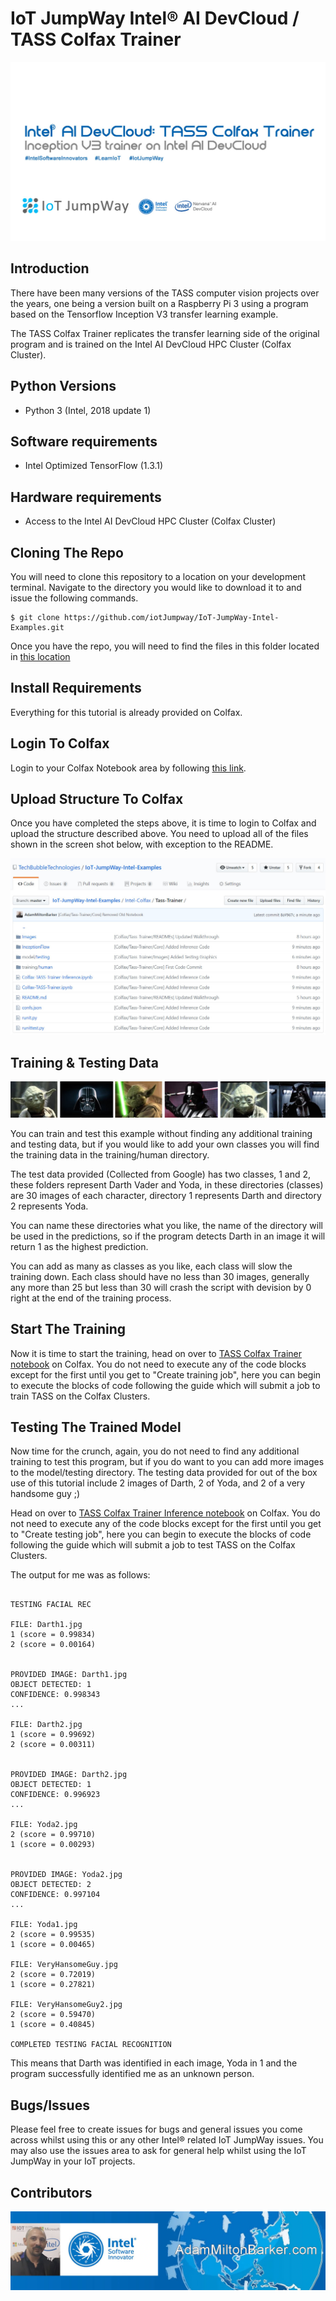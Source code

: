 # IoT JumpWay Intel® AI DevCloud / TASS Colfax Trainer

![IoT JumpWay Intel® AI DevCloud / Colfax Examples](../images/tass-trainer.jpg)

## Introduction

There have been many versions of the TASS computer vision projects over the years, one being a version built on a Raspberry Pi 3 using a program based on the Tensorflow Inception V3 transfer learning example.

The TASS Colfax Trainer replicates the transfer learning side of the original program and is trained on the Intel AI DevCloud HPC Cluster (Colfax Cluster).

## Python Versions

- Python 3 (Intel, 2018 update 1)

## Software requirements

- Intel Optimized TensorFlow (1.3.1)

## Hardware requirements

- Access to the Intel AI DevCloud HPC Cluster (Colfax Cluster)

## Cloning The Repo

You will need to clone this repository to a location on your development terminal. Navigate to the directory you would like to download it to and issue the following commands.

    $ git clone https://github.com/iotJumpway/IoT-JumpWay-Intel-Examples.git

Once you have the repo, you will need to find the files in this folder located in [this location](https://github.com/iotJumpway/IoT-JumpWay-Intel-Examples/tree/master/Intel-Colfax/Tass-Trainer "this location")

## Install Requirements

Everything for this tutorial is already provided on Colfax.

## Login To Colfax

Login to your Colfax Notebook area by following [this link](https://access.colfaxresearch.com/?p=connect "this link").

## Upload Structure To Colfax

Once you have completed the steps above, it is time to login to Colfax and upload the structure described above. You need to upload all of the files shown in the screen shot below, with exception to the README.

![IoT JumpWay Intel® AI DevCloud / Colfax Examples](Images/file-structure.jpg)

## Training & Testing Data

![IoT JumpWay Intel® AI DevCloud / Colfax Examples](Images/data.jpg)

You can train and test this example without finding any additional training and testing data, but if you would like to add your own classes you will find the training data in the training/human directory.

The test data provided (Collected from Google) has two classes, 1 and 2, these folders represent Darth Vader and Yoda, in these directories (classes) are 30 images of each character, directory 1 represents Darth and directory 2 represents Yoda.

You can name these directories what you like, the name of the directory will be used in the predictions, so if the program detects Darth in an image it will return 1 as the highest prediction.

You can add as many as classes as you like, each class will slow the training down. Each class should have no less than 30 images, generally any more than 25 but less than 30 will crash the script with devision by 0 right at the end of the training process.

## Start The Training

Now it is time to start the training, head on over to [TASS Colfax Trainer notebook](https://github.com/iotJumpway/IoT-JumpWay-Intel-Examples/blob/master/Intel-Colfax/Tass-Trainer/Colfax-TASS-Trainer.ipynb "TASS Colfax Trainer notebook") on Colfax. You do not need to execute any of the code blocks except for the first until you get to "Create training job", here you can begin to execute the blocks of code following the guide which will submit a job to train TASS on the Colfax Clusters.

## Testing The Trained Model

Now time for the crunch, again, you do not need to find any  additional training to test this program, but if you do want to you can add more images to the model/testing directory. The testing data provided for out of the box use of this tutorial include 2 images of Darth, 2 of Yoda, and 2 of a very handsome guy ;)

Head on over to [TASS Colfax Trainer Inference notebook](https://github.com/iotJumpway/IoT-JumpWay-Intel-Examples/blob/master/Intel-Colfax/Tass-Trainer/Colfax-TASS-Trainer-Inference.ipynb "TASS Colfax Trainer Inference notebook") on Colfax. You do not need to execute any of the code blocks except for the first until you get to "Create testing job", here you can begin to execute the blocks of code following the guide which will submit a job to test TASS on the Colfax Clusters.

The output for me was as follows:

```

TESTING FACIAL REC

FILE: Darth1.jpg
1 (score = 0.99834)
2 (score = 0.00164)


PROVIDED IMAGE: Darth1.jpg
OBJECT DETECTED: 1
CONFIDENCE: 0.998343
...

FILE: Darth2.jpg
1 (score = 0.99692)
2 (score = 0.00311)


PROVIDED IMAGE: Darth2.jpg
OBJECT DETECTED: 1
CONFIDENCE: 0.996923
...

FILE: Yoda2.jpg
2 (score = 0.99710)
1 (score = 0.00293)


PROVIDED IMAGE: Yoda2.jpg
OBJECT DETECTED: 2
CONFIDENCE: 0.997104
...

FILE: Yoda1.jpg
2 (score = 0.99535)
1 (score = 0.00465)

FILE: VeryHansomeGuy.jpg
2 (score = 0.72019)
1 (score = 0.27821)

FILE: VeryHansomeGuy2.jpg
2 (score = 0.59470)
1 (score = 0.40845)

COMPLETED TESTING FACIAL RECOGNITION
```

This means that Darth was identified in each image, Yoda in 1 and the program successfully identified me as an unknown person.

## Bugs/Issues

Please feel free to create issues for bugs and general issues you come across whilst using this or any other Intel® related IoT JumpWay issues. You may also use the issues area to ask for general help whilst using the IoT JumpWay in your IoT projects.

## Contributors

[![Adam Milton-Barker, Intel® Software Innovator](../../images/main/Intel-Software-Innovator.jpg)](https://github.com/iotJumpway)



